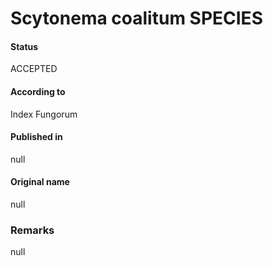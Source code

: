 Scytonema coalitum SPECIES
=======

#### Status
ACCEPTED

#### According to
Index Fungorum

#### Published in
null

#### Original name
null

### Remarks
null